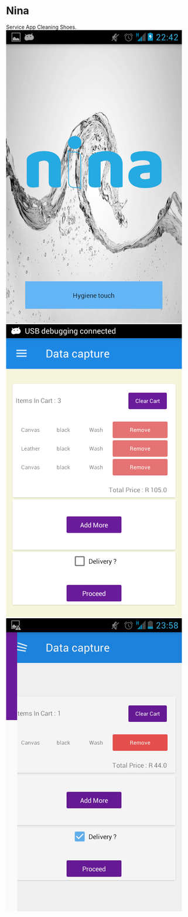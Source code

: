 # Nina
Service App Cleaning Shoes.
![](https://github.com/Pentico/github-data/blob/master/Nina/welcome.png)
![](https://github.com/Pentico/github-data/blob/master/Nina/Screenshot_2016-10-18-23-38-09.png)
![](https://github.com/Pentico/github-data/blob/master/Nina/Screenshot_2016-10-18-23-58-44.png)
